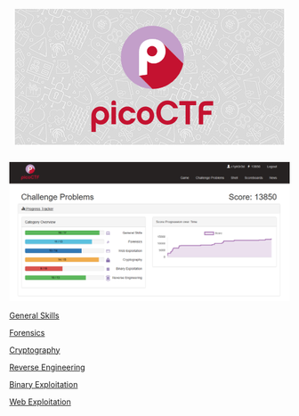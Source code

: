 <p align="center"><img src="Files/logo.png"></p>

``` shell

```

<p align="center"><img src="Files/profil.png"></p>


<p align="left"><a href="https://github.com/Ne0Lux-C1Ph3r/WRITE-UP/blob/master/picoCTF2019/General%20Skills/index.md">General Skills</a></p> 
<p align="left"><a href="https://github.com/Ne0Lux-C1Ph3r/WRITE-UP/blob/master/picoCTF2019/Forensics/index.md">Forensics</a></p>
<p align="left"><a href="https://github.com/Ne0Lux-C1Ph3r/WRITE-UP/blob/master/picoCTF2019/Cryptography/index.md">Cryptography</a></p> 
<p align="left"><a href="https://github.com/Ne0Lux-C1Ph3r/WRITE-UP/blob/master/picoCTF2019/Reverse%20Engineering/index.md">Reverse Engineering</a></p>
<p align="left"><a href="https://github.com/Ne0Lux-C1Ph3r/WRITE-UP/blob/master/picoCTF2019/Binary%20Exploitation/index.md">Binary Exploitation</a></p> 
<p align="left"><a href="https://github.com/Ne0Lux-C1Ph3r/WRITE-UP/blob/master/picoCTF2019/Web%20Exploitation/index.md">Web Exploitation</a></p>


